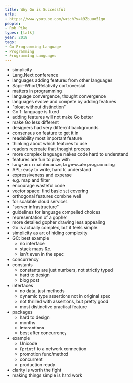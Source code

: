 ```yaml
---
title: Why Go is Successful
urls:
- https://www.youtube.com/watch?v=k9Zbuuo51go
people:
- Rob Pike
types: [talk]
year: 2018
tags:
- Go Programming Language
- Programming
- Programming Languages
---
```


- simplicity
- Lang.Next conference
- languages adding features from other languages
- Sapir-Whorf/Relativity controversial
- matters in programming
- language convergence, thought convergence
- languages evolve and compete by adding features
- "bloat without distinction"
- Go 1: language is fixed
- adding features will not make Go better
- make Go less different
- designers had very different backgrounds
- consensus on feature to get it in
- readability most important feature
- thinking about which features to use
- readers recreate that thought process
- more complex language makes code hard to understand
- features are fun to play with
- long-term maintenance, large-scale programming
- APL: easy to write, hard to understand
- expressiveness and expense
- e.g. map and filter
- encourage wasteful code
- vector space: find basic set covering
- orthogonal features combine well
- for scalable cloud services
- "server infrastructure"
- guidelines for language compelled choices
- representation of a gopher
- more detailed gopher drawing less appealing
- Go is actually complex, but it feels simple.
- simplicity as art of hiding complexity
- GC: best example
  - no interface
  - stack maps &c.
  - isn't even in the spec
- concurrency
- constants
  - constants are just numbers, not strictly typed
  - hard to design
  - blog post
- interfaces
  - no data, just methods
  - dynamic type assertions not in original spec
  - not thrilled with assertions, but pretty good
  - most distinctive practical feature
- packages
  - hard to design
  - months
  - interactions
  - best after concurrency
- example
  - Unicode
  - `Fprintf` to a network connection
  - promotion func/method
  - concurrent
  - production ready
- clarity is worth the fight
- making things simple is hard work
